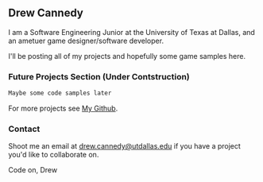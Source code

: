 ## Drew Cannedy

I am a Software Engineering Junior at the University of Texas at Dallas, and an ametuer game designer/software developer. 

I'll be posting all of my projects and hopefully some game samples here.

### Future Projects Section (Under Contstruction)

```markdown
Maybe some code samples later 
```

For more projects see [My Github](https://github.com/DrewCCannedy/).

### Contact

Shoot me an email at drew.cannedy@utdallas.edu if you have a project you'd like to collaborate on.

Code on,
      Drew
